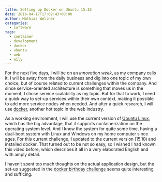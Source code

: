 ```yaml
---
title: Setting up Docker on Ubuntu 15.10
date: 2016-04-17T17:02:43+00:00
author: Mathias Wellner
categories:
  - software
tags:
  - container
  - development
  - docker
  - ubuntu
  - web
  - wily
---
```

For the next five days, I will be on an _innovation week_, as my company calls it. I will be away from the daily business and dig into one topic of my own choice, but of course related to current challenges within the company. And since service-oriented architecture is something that moves us in the moment, I chose service scalability as my topic. But for that to work, I need a quick way to set-up services within their own context, making it possible to add more service nodes when needed. And after a quick research, I will use <a href="https://www.docker.com/" title="Docker" target="_blank">docker</a>, another hot topic in the web industry. 

As a working environment, I will use the current version of <a href="http://www.ubuntu.com/" title="Ubuntu" target="_blank">Ubuntu Linux</a>, which has the big advantage, that it supports containerization on the operating system level. And I know the system for quite some time, having a dual-boot system with Linux and Windows on my home computer since ages. For this current challenge, I updated to the current version (15.10) and installed docker. That turned out to be not so easy, so I wished I had known this video before, which describes it all in a very elaborated English and with amply detail. 



I haven&#8217;t spent too much thoughts on the actual application design, but the set-up suggested in the <a href="https://github.com/docker/docker-birthday-3#challenge" title="GitHub - docker birthday challenge" target="_blank">docker birthday challenge</a> seems quite interesting and sufficing.